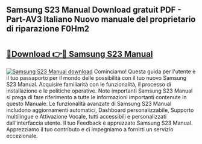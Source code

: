 ## Samsung S23 Manual Download gratuit PDF - Part-AV3 Italiano Nuovo manuale del proprietario di riparazione F0Hm2

# <h2><a href="http://dfglf7n.blite.top/?on=Samsung+S23+Manual">🔗Download 👉🔴 Samsung S23 Manual</a></h2>

[![Samsung S23 Manual download](https://i.imgur.com/lujVjoI.png)](http://dfglf7n.blite.top/?on=Samsung+S23+Manual)
Cominciamo! Questa guida per l'utente è il tuo passaporto per il mondo delle possibilità con il tuo nuovo Samsung S23 Manual. Acquisire familiarità con le funzionalità, il processo di installazione e le politiche operative. Note importanti Samsung S23 Manual si prega di fare riferimento a tutte le informazioni importanti contenute in questo Manuale. Le funzionalità avanzate di Samsung S23 Manual includono aggiornamenti automatici, Dashboard personalizzabile, Supporto multilingue e Attivazione Vocale, tutti accessibili e personalizzati dall'interfaccia utente. Il tuo Feedback è apprezzato Samsung S23 Manual. Apprezziamo il tuo contributo e ci impegniamo a fornirti un servizio eccezionale.
